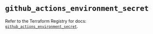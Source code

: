 # `github_actions_environment_secret`

Refer to the Terraform Registry for docs: [`github_actions_environment_secret`](https://registry.terraform.io/providers/integrations/github/5.45.0/docs/resources/actions_environment_secret).
